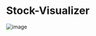 # Stock-Visualizer
![image](https://user-images.githubusercontent.com/107413674/228243694-a3822ab0-3143-48a9-9ba9-83ca17634169.png)
